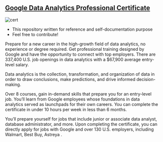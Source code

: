 ## [Google Data Analytics Professional Certificate](https://www.coursera.org/professional-certificates/google-data-analytics)

![cert](https://imgur.com/zOrx7kt.jpg)
&nbsp;

* This repository written for reference and self-documentation purpose
* Feel free to contribute!

Prepare for a new career in the high-growth field of data analytics, no experience or degree required. Get professional training designed by Google and have the opportunity to connect with top employers. There are 337,400 U.S. job openings in data analytics with a $67,900 average entry-level salary.

Data analytics is the collection, transformation, and organization of data in order to draw conclusions, make predictions, and drive informed decision-making. 

Over 8 courses, gain in-demand skills that prepare you for an entry-level job. You’ll learn from Google employees whose foundations in data analytics served as launchpads for their own careers. You can complete the certificate in under 10 hours per week in less than 6 months. 

You’ll prepare yourself for jobs that include junior or associate data analyst, database administrator, and more. Upon completing the certificate, you can directly apply for jobs with Google and over 130 U.S. employers, including Walmart, Best Buy, Astreya .
